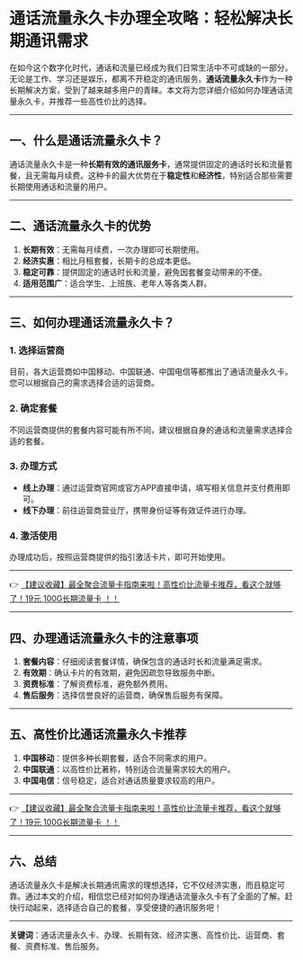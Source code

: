 # 通话流量永久卡办理全攻略：轻松解决长期通讯需求

在如今这个数字化时代，通话和流量已经成为我们日常生活中不可或缺的一部分。无论是工作、学习还是娱乐，都离不开稳定的通讯服务。**通话流量永久卡**作为一种长期解决方案，受到了越来越多用户的青睐。本文将为您详细介绍如何办理通话流量永久卡，并推荐一些高性价比的选择。

---

## 一、什么是通话流量永久卡？

通话流量永久卡是一种**长期有效的通讯服务卡**，通常提供固定的通话时长和流量套餐，且无需每月续费。这种卡的最大优势在于**稳定性**和**经济性**，特别适合那些需要长期使用通话和流量的用户。

---

## 二、通话流量永久卡的优势

1. **长期有效**：无需每月续费，一次办理即可长期使用。
2. **经济实惠**：相比月租套餐，长期卡的总成本更低。
3. **稳定可靠**：提供固定的通话时长和流量，避免因套餐变动带来的不便。
4. **适用范围广**：适合学生、上班族、老年人等各类人群。

---

## 三、如何办理通话流量永久卡？

### 1. 选择运营商
目前，各大运营商如中国移动、中国联通、中国电信等都推出了通话流量永久卡。您可以根据自己的需求选择合适的运营商。

### 2. 确定套餐
不同运营商提供的套餐内容可能有所不同，建议根据自身的通话和流量需求选择合适的套餐。

### 3. 办理方式
- **线上办理**：通过运营商官网或官方APP直接申请，填写相关信息并支付费用即可。
- **线下办理**：前往运营商营业厅，携带身份证等有效证件进行办理。

### 4. 激活使用
办理成功后，按照运营商提供的指引激活卡片，即可开始使用。

---

👉 [【建议收藏】最全聚合流量卡指南来啦！高性价比流量卡推荐，看这个就够了！19元 100G长期流量卡 ！！](https://bit.ly/Liuliangka)

---

## 四、办理通话流量永久卡的注意事项

1. **套餐内容**：仔细阅读套餐详情，确保包含的通话时长和流量满足需求。
2. **有效期**：确认卡片的有效期，避免因疏忽导致服务中断。
3. **资费标准**：了解资费标准，避免额外费用。
4. **售后服务**：选择信誉良好的运营商，确保售后服务有保障。

---

## 五、高性价比通话流量永久卡推荐

1. **中国移动**：提供多种长期套餐，适合不同需求的用户。
2. **中国联通**：以高性价比著称，特别适合流量需求较大的用户。
3. **中国电信**：信号稳定，适合对通话质量要求较高的用户。

---

👉 [【建议收藏】最全聚合流量卡指南来啦！高性价比流量卡推荐，看这个就够了！19元 100G长期流量卡 ！！](https://bit.ly/Liuliangka)

---

## 六、总结

通话流量永久卡是解决长期通讯需求的理想选择，它不仅经济实惠，而且稳定可靠。通过本文的介绍，相信您已经对如何办理通话流量永久卡有了全面的了解。赶快行动起来，选择适合自己的套餐，享受便捷的通讯服务吧！

---

**关键词**：通话流量永久卡、办理、长期有效、经济实惠、高性价比、运营商、套餐、资费标准、售后服务。